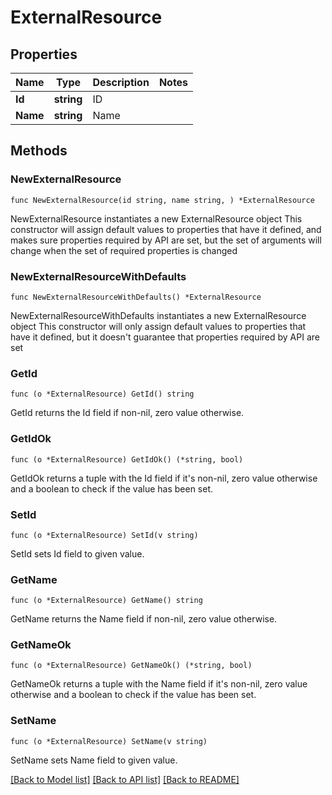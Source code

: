 # ExternalResource

## Properties

Name | Type | Description | Notes
------------ | ------------- | ------------- | -------------
**Id** | **string** | ID | 
**Name** | **string** | Name | 

## Methods

### NewExternalResource

`func NewExternalResource(id string, name string, ) *ExternalResource`

NewExternalResource instantiates a new ExternalResource object
This constructor will assign default values to properties that have it defined,
and makes sure properties required by API are set, but the set of arguments
will change when the set of required properties is changed

### NewExternalResourceWithDefaults

`func NewExternalResourceWithDefaults() *ExternalResource`

NewExternalResourceWithDefaults instantiates a new ExternalResource object
This constructor will only assign default values to properties that have it defined,
but it doesn't guarantee that properties required by API are set

### GetId

`func (o *ExternalResource) GetId() string`

GetId returns the Id field if non-nil, zero value otherwise.

### GetIdOk

`func (o *ExternalResource) GetIdOk() (*string, bool)`

GetIdOk returns a tuple with the Id field if it's non-nil, zero value otherwise
and a boolean to check if the value has been set.

### SetId

`func (o *ExternalResource) SetId(v string)`

SetId sets Id field to given value.


### GetName

`func (o *ExternalResource) GetName() string`

GetName returns the Name field if non-nil, zero value otherwise.

### GetNameOk

`func (o *ExternalResource) GetNameOk() (*string, bool)`

GetNameOk returns a tuple with the Name field if it's non-nil, zero value otherwise
and a boolean to check if the value has been set.

### SetName

`func (o *ExternalResource) SetName(v string)`

SetName sets Name field to given value.



[[Back to Model list]](../README.md#documentation-for-models) [[Back to API list]](../README.md#documentation-for-api-endpoints) [[Back to README]](../README.md)


